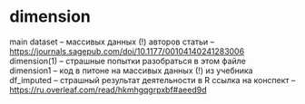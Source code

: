 # dimension  
main dataset – массивых данных (!) авторов статьи –  https://journals.sagepub.com/doi/10.1177/00104140241283006  
dimension(1) – страшные попытки разобраться в этом файле  
dimension1 – код в питоне на массивых данных (!) из учебника  
df_imputed – страшный результат деятельности в R
ссылка на конспект – https://ru.overleaf.com/read/hkmhgqgrpxbf#aeed9d
